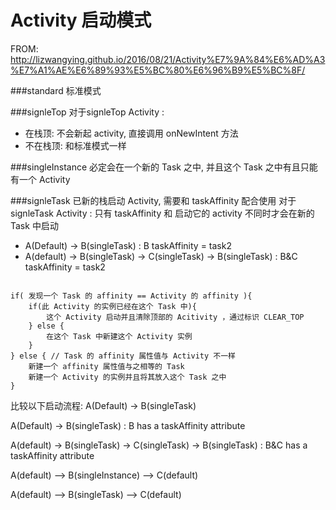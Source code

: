 # Activity 启动模式

FROM:
http://lizwangying.github.io/2016/08/21/Activity%E7%9A%84%E6%AD%A3%E7%A1%AE%E6%89%93%E5%BC%80%E6%96%B9%E5%BC%8F/

###standard
标准模式

###signleTop
对于signleTop Activity :

- 在栈顶: 不会新起 activity, 直接调用 onNewIntent 方法
- 不在栈顶: 和标准模式一样

###singleInstance
必定会在一个新的 Task 之中, 并且这个 Task 之中有且只能有一个 Activity 

###signleTask
已新的栈启动 Activity, 需要和 taskAffinity 配合使用
对于signleTask Activity : 只有 taskAffinity 和 启动它的 activity 不同时才会在新的 Task 中启动

- A(Default) -> B(singleTask) : B taskAffinity = task2
- A(default) -> B(singleTask) -> C(singleTask) -> B(singleTask) : B&C taskAffinity = task2

```

if( 发现一个 Task 的 affinity == Activity 的 affinity ){
    if(此 Activity 的实例已经在这个 Task 中){
        这个 Activity 启动并且清除顶部的 Acitivity ，通过标识 CLEAR_TOP 
    } else {
        在这个 Task 中新建这个 Activity 实例
    }
} else { // Task 的 affinity 属性值与 Activity 不一样
    新建一个 affinity 属性值与之相等的 Task
    新建一个 Activity 的实例并且将其放入这个 Task 之中
}

```


比较以下启动流程:
A(Default) -> B(singleTask)

A(Default) -> B(singleTask) : B has a taskAffinity attribute

A(default) -> B(singleTask) -> C(singleTask) -> B(singleTask) : B&C has a taskAffinity attribute

A(default) –> B(singleInstance) –> C(default)

A(default) –> B(singleTask) –> C(default)


